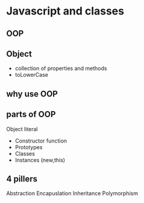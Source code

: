 # Javascript and classes

## OOP


## Object
- collection of properties and methods
- toLowerCase

## why use OOP

## parts of OOP
Object literal

- Constructor function
- Prototypes
- Classes
- Instances (new,this)

## 4 pillers
Abstraction
Encapuslation
Inheritance
Polymorphism

